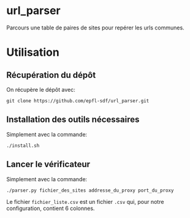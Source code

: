 # url_parser
Parcours une table de paires de sites pour repérer les urls communes.

# Utilisation

## Récupération du dépôt
On récupère le dépôt avec:
```
git clone https://github.com/epfl-sdf/url_parser.git
```

## Installation des outils nécessaires
Simplement avec la commande:
```
./install.sh
```

## Lancer le vérificateur
Simplement avec la commande:
```
./parser.py fichier_des_sites addresse_du_proxy port_du_proxy
```

Le fichier `fichier_liste.csv` est un fichier `.csv` qui, pour notre configuration, contient 6 colonnes.
